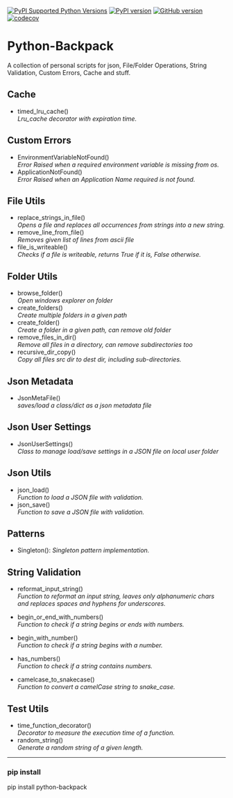[![PyPI Supported Python Versions](https://img.shields.io/pypi/pyversions/python-backpack.svg?style=flat-square&logo=appveyor)](https://pypi.python.org/pypi/python-backpack/)
[![PyPI version](https://badge.fury.io/py/python-backpack.svg?style=flat-square&logo=appveyor)](https://badge.fury.io/py/python-backpack)
[![GitHub version](https://badge.fury.io/gh/MaxRocamora%2Fpython-backpack.svg?style=flat-square&logo=appveyor)](https://badge.fury.io/gh/MaxRocamora%2Fpython-backpack)
[![codecov](https://codecov.io/gh/MaxRocamora/python-backpack/graph/badge.svg?token=6D1xwYdXW2)](https://codecov.io/gh/MaxRocamora/python-backpack)


# Python-Backpack
A collection of personal scripts for json, File/Folder Operations, String Validation, Custom Errors, Cache and stuff.  


## Cache
+ timed_lru_cache()  
    *Lru_cache decorator with expiration time.*

## Custom Errors
+ EnvironmentVariableNotFound()  
*Error Raised when a required environment variable is missing from os.*
+ ApplicationNotFound()  
*Error Raised when an Application Name required is not found.*

## File Utils
+ replace_strings_in_file()  
*Opens a file and replaces all occurrences from strings into a new string.*
+ remove_line_from_file()  
*Removes given list of lines from ascii file*
+ file_is_writeable()  
*Checks if a file is writeable, returns True if it is, False otherwise.*

## Folder Utils
+ browse_folder()  
*Open windows explorer on folder*
+ create_folders()  
*Create multiple folders in a given path*
+ create_folder()  
*Create a folder in a given path, can remove old folder*
+ remove_files_in_dir()  
*Remove all files in a directory, can remove subdirectories too*
+ recursive_dir_copy()  
*Copy all files src dir to dest dir, including sub-directories.*


## Json Metadata
+ JsonMetaFile()  
    *saves/load a class/dict as a json metadata file*

## Json User Settings
+ JsonUserSettings()  
    *Class to manage load/save settings in a JSON file on local user folder*

## Json Utils
+ json_load()  
    *Function to load a JSON file with validation.*
+ json_save()  
    *Function to save a JSON file with validation.*

## Patterns
+ Singleton(): *Singleton pattern implementation.*

## String Validation
+ reformat_input_string()  
*Function to reformat an input string, leaves only alphanumeric chars and replaces spaces and hyphens for underscores.*

+ begin_or_end_with_numbers()  
*Function to check if a string begins or ends with numbers.*

+ begin_with_number()   
*Function to check if a string begins with a number.*

+ has_numbers()  
*Function to check if a string contains numbers.*

+ camelcase_to_snakecase()  
*Function to convert a camelCase string to snake_case.*

## Test Utils
+ time_function_decorator()  
*Decorator to measure the execution time of a function.*
+ random_string()  
*Generate a random string of a given length.*


---

### pip install
pip install python-backpack

